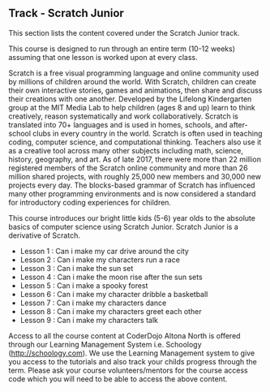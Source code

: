 
## Track - Scratch Junior

This section lists the content covered under the Scratch Junior track.

This course is designed to run through an entire term (10-12 weeks) assuming that one lesson is worked upon at every class. 

Scratch is a free visual programming language and online community used by millions of children around the world. With Scratch, children can create their own interactive stories, games and animations, then share and discuss their creations with one another. Developed by the Lifelong Kindergarten group at the MIT Media Lab to help children (ages 8 and up) learn to think creatively, reason systematically and work collaboratively. Scratch is translated into 70+ languages and is used in homes, schools, and after-school clubs in every country in the world. Scratch is often used in teaching coding, computer science, and computational thinking. Teachers also use it as a creative tool across many other subjects including math, science, history, geography, and art. As of late 2017, there were more than 22 million registered members of the Scratch online community and more than 26 million shared projects, with roughly 25,000 new members and 30,000 new projects every day. The blocks-based grammar of Scratch has influenced many other programming environments and is now considered a standard for introductory coding experiences for children.

This course introduces our bright little kids (5-6) year olds to the absolute basics of computer science using Scratch Junior. Scratch Junior is a derivative of Scratch.

- Lesson 1  : Can i make my car drive around the city
- Lesson 2  : Can i make my characters run a race
- Lesson 3  : Can i make the sun set
- Lesson 4  : Can i make the moon rise after the sun sets
- Lesson 5  : Can i make a spooky forest
- Lesson 6  : Can i make my character dribble a basketball
- Lesson 7  : Can i make my characters dance
- Lesson 8  : Can i make my characters greet each other
- Lesson 9  : Can i make my characters talk

Access to all the course content at CoderDojo Altona North is offered through our Learning Management System i.e. Schoology (http://schoology.com). We use the Learning Management system to give you access to the tutorials and also track your childs progress through the term. Please ask your course volunteers/mentors for the course access code which you will need to be able to access the above content. 
